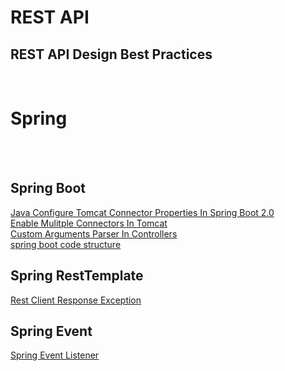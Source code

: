 # REST API

## REST API Design Best Practices
[](https://blog.philipphauer.de/restful-api-design-best-practices/)   
[](https://www.moesif.com/blog/technical/api-design/REST-API-Design-Filtering-Sorting-and-Pagination/)  









# Spring
[](https://blog.tratif.com/2017/11/23/effective-restful-search-api-in-spring)  [](http://www.baeldung.com/queries-in-spring-data-mongodb)  
[](http://www.baeldung.com/queries-in-spring-data-mongodb)  
[](https://docs.spring.io/spring/docs/current/spring-framework-reference/index.html)  

## Spring Boot
[Java Configure Tomcat Connector Properties In Spring Boot 2.0](https://stackoverflow.com/questions/47700115/tomcatembeddedservletcontainerfactory-is-missing-in-spring-boot-2)  
[Enable Mulitple Connectors In Tomcat](https://docs.spring.io/spring-boot/docs/current/reference/htmlsingle/#howto-enable-multiple-connectors-in-tomcat)  
[Custom Arguments Parser In Controllers](https://sdqali.in/blog/2016/01/29/using-custom-arguments-in-spring-mvc-controllers/)  
[spring boot code structure](https://docs.spring.io/spring-boot/docs/current/reference/html/using-boot-structuring-your-code.html)  

## Spring RestTemplate
[Rest Client Response Exception](https://stackoverflow.com/questions/15404605/spring-resttemplate-invoking-webservice-with-errors-and-analyze-status-code)  

## Spring Event
[Spring Event Listener](https://mydevgeek.com/spring-4-3-event-listener/)  